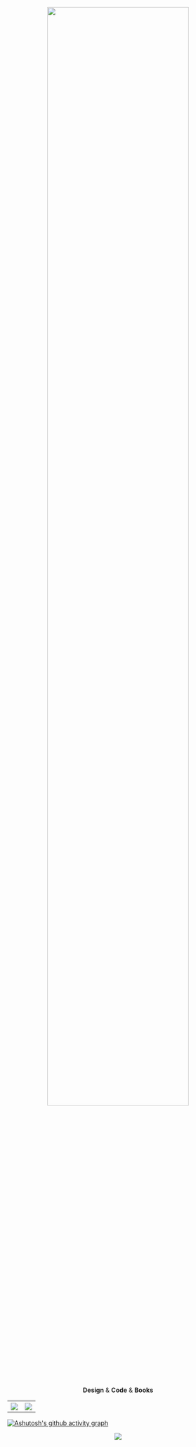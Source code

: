 <p align="center"><img src="https://github.com/SoulNaturalist/SoulNaturalist/blob/main/greeting.png" width="80%"/></p>
<p align="middle">
  <b>Design</b> & <b>Code</b> & <b>Books</b>
</p>
<p align="center">
  <table>
    <tr>
          <th><img  style="max-width: 100%;" src="https://github-readme-stats.vercel.app/api?username=SoulNaturalist&hide_border=true&bg_color=000&text_color=fff&title_color=fff&count_private=true"/></th>
          <th><img  style="max-width: 100%;" src="https://github-readme-stats.vercel.app/api/top-langs/?username=SoulNaturalist&hide=html,css,Dockerfile,Dart,Shell,swift,Vue,c,object-c,Cmake,java,rust,typescript,c%2B%2B&show_icons=true&hide_border=true&bg_color=000&title_color=fff"/></th>
    </tr>
  </table>
</p>

[![Ashutosh's github activity graph](https://github-readme-activity-graph.vercel.app/graph?username=soulnaturalist&theme=high-contrast)](https://github.com/ashutosh00710/github-readme-activity-graph)

<p align="center"><img  style="max-width: 100%;" src="https://www.codewars.com/users/SoulNaturalist/badges/large"/></p>
